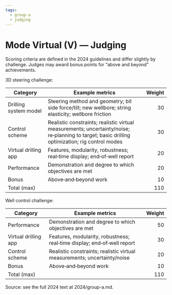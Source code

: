 ```yaml
---
tags:
  - group-a
  - judging
---
```


# Mode Virtual (V) — Judging

Scoring criteria are defined in the 2024 guidelines and differ slightly by challenge. Judges may award bonus points for “above and beyond” achievements.

3D steering challenge:

| Category | Example metrics | Weight |
|---|---|---:|
| Drilling system model | Steering method and geometry; bit side force/tilt; new wellbore; string elasticity; wellbore friction | 30 |
| Control scheme | Realistic constraints; realistic virtual measurements; uncertainty/noise; re‑planning to target; basic drilling optimization; rig control modes | 30 |
| Virtual drilling app | Features, modularity, robustness; real‑time display; end‑of‑well report | 20 |
| Performance | Demonstration and degree to which objectives are met | 20 |
| Bonus | Above‑and‑beyond work | 10 |
| Total (max) |  | 110 |

Well control challenge:

| Category | Example metrics | Weight |
|---|---|---:|
| Performance | Demonstration and degree to which objectives are met | 50 |
| Virtual drilling app | Features, modularity, robustness; real‑time display; end‑of‑well report | 30 |
| Control scheme | Realistic constraints; realistic virtual measurements; uncertainty/noise | 20 |
| Bonus | Above‑and‑beyond work | 10 |
| Total (max) |  | 110 |

Source: see the full 2024 text at 2024/group-a.md.
